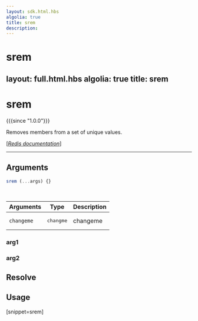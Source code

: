 ```yaml
---
layout: sdk.html.hbs
algolia: true
title: srem
description:
---
```


# srem
layout: full.html.hbs
algolia: true
title: srem
---

# srem

{{{since "1.0.0"}}}

Removes members from a set of unique values.

[[_Redis documentation_]](https://redis.io/commands/srem)

---

## Arguments

```js
srem (...args) {}

```

<br/>

| Arguments    | Type    | Description |
|--------------|---------|-------------|
| ``changeme`` | <pre>changme</pre> | changeme    |

### arg1

### arg2

## Resolve

## Usage

[snippet=srem]
